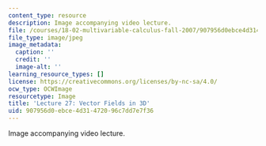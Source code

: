 ```yaml
---
content_type: resource
description: Image accompanying video lecture.
file: /courses/18-02-multivariable-calculus-fall-2007/907956d0ebce4d31472096c7dd7e7f36_27.jpg
file_type: image/jpeg
image_metadata:
  caption: ''
  credit: ''
  image-alt: ''
learning_resource_types: []
license: https://creativecommons.org/licenses/by-nc-sa/4.0/
ocw_type: OCWImage
resourcetype: Image
title: 'Lecture 27: Vector Fields in 3D'
uid: 907956d0-ebce-4d31-4720-96c7dd7e7f36
---
```

Image accompanying video lecture.